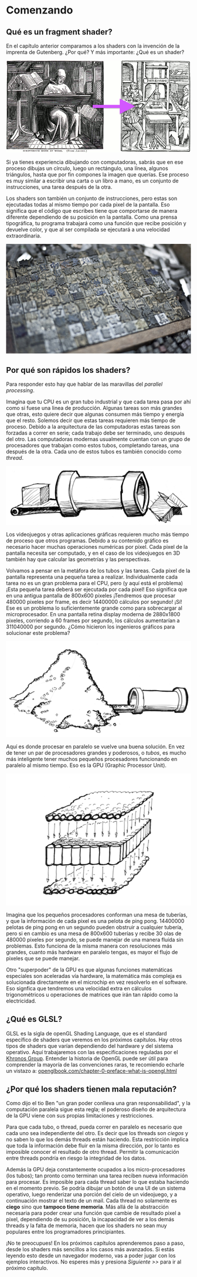 # Comenzando
## Qué es un fragment shader?

En el capítulo anterior comparamos a los shaders con la invención de la imprenta de Gutenberg. ¿Por qué? Y más importante: ¿Qué es un shader?

![From Letter-by-Letter, Right: William Blades (1891). To Page-by-page, Left: Rolt-Wheeler (1920).](print.png)

Si ya tienes experiencia dibujando con computadoras, sabrás que en ese proceso dibujas un círculo, luego un rectángulo, una línea, algunos triángulos, hasta que por fin compones la imagen que querías. Ese proceso es muy similar a escribir una carta o un libro a mano, es un conjunto de instrucciones, una tarea después de la otra.

Los shaders son también un conjunto de instrucciones, pero estas son ejecutadas todas al mismo tiempo por cada pixel de la pantalla. Eso significa que el código que escribes tiene que comportarse de manera diferente dependiendo de su posición en la pantalla. Como una prensa tipográfica, tu programa trabajará como una función que recibe posición y devuelve color, y que al ser compilada se ejecutará a una velocidad extraordinaria.

![Prensa tipográfica china](typepress.jpg)

## Por qué son rápidos los shaders?

Para responder esto hay que hablar de las maravillas del *parallel processing*.

Imagina que tu CPU es un gran tubo industrial y que cada tarea pasa por ahí como si fuese una linea de producción. Algunas tareas son más grandes que otras, esto quiere decir que algunas consumen más tiempo y energía que el resto. Solemos decir que estas tareas requieren más tiempo de proceso. Debido a la arquitectura de las computadoras estas tareas son forzadas a correr en serie; cada trabajo debe ser terminado, uno después del otro. Las computadoras modernas usualmente cuentan con un grupo de procesadores que trabajan como estos tubos, completando tareas, una después de la otra. Cada uno de estos tubos es también conocido como *thread*.

![CPU](00.jpeg)

Los videojuegos y otras aplicaciones gráficas requieren mucho más tiempo de proceso que otros programas. Debido a su contenido gráfico es necesario hacer muchas operaciones numéricas por pixel. Cada pixel de la pantalla necesita ser computado, y en el caso de los videojuegos en 3D también hay que calcular las geometrías y las perspectivas.

Volvamos a pensar en la metáfora de los tubos y las tareas. Cada pixel de la pantalla representa una pequeña tarea a realizar. Individualmente cada tarea no es un gran problema para el CPU, pero (y aquí está el problema) ¡Esta pequeña tarea deberá ser ejecutada por cada pixel! Eso significa que en una antigua pantalla de 800x600 pixeles ¡Tendremos que procesar 480000 pixeles por frame, es decir 14400000 cálculos por segundo! ¡Sí! Ese es un problema lo suficientemente grande como para sobrecargar al microprocesador. En una pantalla retina display moderna de 2880x1800 pixeles, corriendo a 60 frames por segundo, los cálculos aumentarían a 311040000 por segundo. ¿Cómo hicieron los ingenieros gráficos para solucionar este problema?

![](03.jpeg)

Aquí es donde procesar en paralelo se vuelve una buena solución. En vez de tener un par de procesadores grandes y poderosos, o *tubos*, es mucho más inteligente tener muchos pequeños procesadores funcionando en paralelo al mismo tiempo. Eso es la GPU (Graphic Processor Unit).

![GPU](04.jpeg)

Imagina que los pequeños procesadores conforman una mesa de tuberías, y que la información de cada pixel es una pelota de ping pong. 14400000 pelotas de ping pong en un segundo pueden obstruir a cualquier tubería, pero si en cambio es una mesa de 800x600 tuberías y recibe 30 olas de 480000 pixeles por segundo, se puede manejar de una manera fluída sin problemas. Esto funciona de la misma manera con resoluciones más grandes, cuanto más hardware en paralelo tengas, es mayor el flujo de pixeles que se puede manejar.

Otro "superpoder" de la GPU es que algunas funciones matemáticas especiales son aceleradas vía hardware, la matemática más compleja es solucionada directamente en el microchip en vez resolverlo en el software. Eso signfica que tendremos una velocidad extra en cálculos trigonométricos u operaciones de matrices que irán tan rápido como la electricidad.

## ¿Qué es GLSL?

GLSL es la sigla de openGL Shading Language, que es el standard específico de shaders que veremos en los próximos capítulos. Hay otros tipos de shaders que varían dependiendo del hardware y del sistema operativo. Aquí trabajaremos con las especificaciones reguladas por el [Khronos Group](https://www.khronos.org/opengl/). Entender la historia de OpenGL puede ser útil para comprender la mayoría de las convenciones raras, te recomiendo echarle un vistazo a: [openglbook.com/chapter-0-preface-what-is-opengl.html](http://openglbook.com/chapter-0-preface-what-is-opengl.html)

## ¿Por qué los shaders tienen mala reputación?

Como dijo el tio Ben "un gran poder conlleva una gran responsabilidad", y la computación paralela sigue esta regla; el poderoso diseño de arquitectura de la GPU viene con sus propias limitaciones y restricciones.

Para que cada tubo, o thread, pueda correr en paralelo es necesario que cada uno sea independiente del otro. Es decir que los threads son *ciegos* y no saben lo que los demás threads están haciendo. Esta restricción implica que toda la información debe fluir en la misma dirección, por lo tanto es imposible conocer el resultado de otro thread. Permitir la comunicación entre threads pondría en riesgo la integridad de los datos.

Además la GPU deja constantemente ocupados a los micro-procesadores (los tubos); tan pronto como terminan una tarea reciben nueva información para procesar. Es imposible para cada thread saber lo que estaba haciendo en el momento previo. Se podría dibujar un botón de una UI de un sistema operativo, luego renderizar una porción del cielo de un videojuego, y a continuación mostrar el texto de un mail. Cada thread no solamente es **ciego** sino que **tampoco tiene memoria**. Más allá de la abstracción necesaria para poder crear una función que cambie de resultado pixel a pixel, dependiendo de su posición, la incapacidad de ver a los demás threads y la falta de memoria, hacen que los shaders no sean muy populares entre los programadores principiantes.

¡No te preocupues! En los próximos capítulos aprenderemos paso a paso, desde los shaders más sencillos a los casos más avanzados. Si estás leyendo esto desde un navegador moderno, vas a poder jugar con los ejemplos interactivos. No esperes más y presiona *Siguiente >>* para ir al próximo capítulo.
